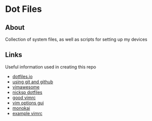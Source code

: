 # Dot Files

## About

Collection of system files, as well as scripts for setting up my devices

## Links

Useful information used in creating this repo

- [dotfiles.io](https://dotfiles.github.io/)
- [using git and github](http://blog.smalleycreative.com/tutorials/using-git-and-github-to-manage-your-dotfiles/)
- [vimawesome](https://vimawesome.com/)
- [nicksp dotfiles](https://github.com/nicksp/dotfiles)
- [good vimrc](https://dougblack.io/words/a-good-vimrc.html)
- [vim options gui](http://apps.brrm.ru/vim-options/)
- [monokai](https://github.com/sickill/vim-monokai)
- [example vimrc](http://vim.wikia.com/wiki/Example_vimrc)

